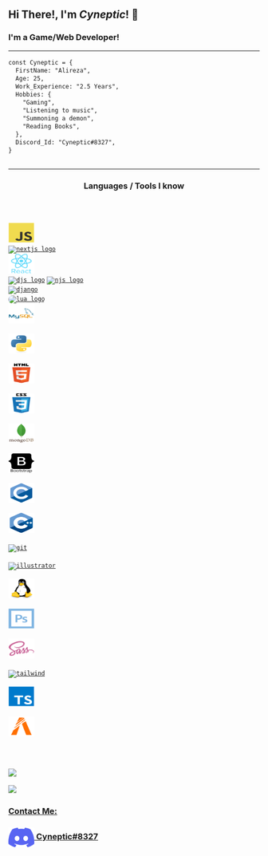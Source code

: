 ## Hi There!, I'm *Cyneptic*! :wave:
### I'm a Game/Web Developer!
---



<div align="center">



</div>
  
```
const Cyneptic = {
  FirstName: "Alireza",
  Age: 25,
  Work_Experience: "2.5 Years",
  Hobbies: {
    "Gaming",
    "Listening to music",
    "Summoning a demon",
    "Reading Books",
  },
  Discord_Id: "Cyneptic#8327",
}
   
```


---
<div align="center">

### Languages / Tools I know

</div>
<br />
<div align="left">
   
   <code><a href="https://developer.mozilla.org/en-US/docs/Web/JavaScript" > <img src="https://raw.githubusercontent.com/devicons/devicon/master/icons/javascript/javascript-original.svg" alt="javascript" width="52" height="40"/> </a></code>
   <code><a href="https://nextjs.org/" ><img src="https://camo.githubusercontent.com/92ec9eb7eeab7db4f5919e3205918918c42e6772562afb4112a2909c1aaaa875/68747470733a2f2f6173736574732e76657263656c2e636f6d2f696d6167652f75706c6f61642f76313630373535343338352f7265706f7369746f726965732f6e6578742d6a732f6e6578742d6c6f676f2e706e67" height="40" width="52" alt="nextjs logo"></a></code>
   <code><a href="https://reactjs.org/" > <img src="https://raw.githubusercontent.com/devicons/devicon/master/icons/react/react-original-wordmark.svg" alt="react" width="52" height="40"/> </a></code>
   <code><a href="https://discord.js.org/"><img src="https://cdn.jsdelivr.net/gh/devicons/devicon/icons/discordjs/discordjs-original.svg" height="40" width="52" alt="djs logo"></a></code>
   <code><a href="https://nodejs.org/"><img src="https://cdn.jsdelivr.net/gh/devicons/devicon/icons/nodejs/nodejs-original-wordmark.svg" height="40" width="52" alt="njs logo"></a></code>
   <code><a href="https://www.djangoproject.com/" > <img src="https://cdn.worldvectorlogo.com/logos/django.svg" alt="django" width="52" height="40"/> </a></code>
   <code><a href="https://www.lua.org/"><img style="background-color:white; border-radius:90px" src="https://cdn.jsdelivr.net/gh/devicons/devicon/icons/lua/lua-original-wordmark.svg" height="40" width="52" alt="lua logo"></a></code>
   <code><a href="https://www.mysql.com/" > <img src="https://raw.githubusercontent.com/devicons/devicon/master/icons/mysql/mysql-original-wordmark.svg" alt="mysql" width="52" height="40"/> </a></code>
   <code><a href="https://www.python.org" > <img src="https://raw.githubusercontent.com/devicons/devicon/master/icons/python/python-original.svg" alt="python" width="52" height="40"/> </a></code>
   <code><a href="https://www.w3.org/html/" > <img src="https://raw.githubusercontent.com/devicons/devicon/master/icons/html5/html5-original-wordmark.svg" alt="html5" width="52" height="40"/> </a></code>
   <code><a href="https://www.w3schools.com/css/" > <img src="https://raw.githubusercontent.com/devicons/devicon/master/icons/css3/css3-original-wordmark.svg" alt="css3" width="52" height="40"/> </a></code>
   <code><a href="https://www.mongodb.com/" > <img src="https://raw.githubusercontent.com/devicons/devicon/master/icons/mongodb/mongodb-original-wordmark.svg" alt="mongodb" width="52" height="40"/> </a></code>
   <code><a href="https://getbootstrap.com" > <img src="https://raw.githubusercontent.com/devicons/devicon/master/icons/bootstrap/bootstrap-plain-wordmark.svg" alt="bootstrap" width="52" height="40"/> </a></code>
   <code><a href="https://www.cprogramming.com/" > <img src="https://raw.githubusercontent.com/devicons/devicon/master/icons/c/c-original.svg" alt="c" width="52" height="40"/> </a></code>
   <code><a href="https://www.w3schools.com/cpp/" > <img src="https://raw.githubusercontent.com/devicons/devicon/master/icons/cplusplus/cplusplus-original.svg" alt="cplusplus" width="52" height="40"/> </a></code>
   <code><a href="https://git-scm.com/" > <img src="https://www.vectorlogo.zone/logos/git-scm/git-scm-icon.svg" alt="git" width="52" height="40"/> </a></code>
   <code><a href="https://www.adobe.com/in/products/illustrator.html" > <img src="https://www.vectorlogo.zone/logos/adobe_illustrator/adobe_illustrator-icon.svg" alt="illustrator" width="52" height="40"/> </a></code>
   <code><a href="https://www.linux.org/" > <img src="https://raw.githubusercontent.com/devicons/devicon/master/icons/linux/linux-original.svg" alt="linux" width="52" height="40"/> </a></code>
   <code><a href="https://www.photoshop.com/en" > <img src="https://raw.githubusercontent.com/devicons/devicon/master/icons/photoshop/photoshop-line.svg" alt="photoshop" width="52" height="40"/> </a></code>
   <code><a href="https://sass-lang.com" > <img src="https://raw.githubusercontent.com/devicons/devicon/master/icons/sass/sass-original.svg" alt="sass" width="52" height="40"/> </a></code>
   <code><a href="https://tailwindcss.com/" > <img src="https://www.vectorlogo.zone/logos/tailwindcss/tailwindcss-icon.svg" alt="tailwind" width="52" height="40"/> </a></code>
   <code><a href="https://www.typescriptlang.org/" > <img src="https://raw.githubusercontent.com/devicons/devicon/master/icons/typescript/typescript-original.svg" alt="typescript" width="52" height="40"/> </a></code>
   <code><a href="https://fivem.net/"> <img src="./img/icons8-fivem-480.svg" width="52" height="40"></code>
   
</div>
<br />
<br />

![](https://komarev.com/ghpvc/?username=cyneptic&label=Profile%20views&color=0e75b6&style=flat)

<img src="https://github-readme-stats.vercel.app/api?username=cyneptic&include_all_commits=true&count_private=true&hide=stars&show_icons=true&theme=tokyonight&hide_title=true" width="550">

### Contact Me:
### [<img align="center" src="./img/Discord-Logo-Color.svg" width="52" height="40"> Cyneptic#8327](https://discordapp.com/users/329352402681593860/)


[website]: https://cyneptic.herokuapp.com/
